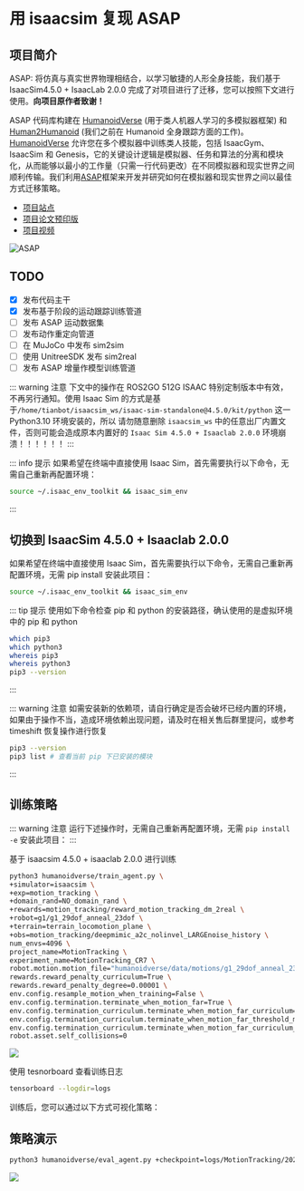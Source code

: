 # 用 isaacsim 复现 ASAP

## 项目简介

ASAP: 将仿真与真实世界物理相结合，以学习敏捷的人形全身技能，我们基于 IsaacSim4.5.0 + IsaacLab 2.0.0 完成了对项目进行了迁移，您可以按照下文进行使用。**向项目原作者致谢！**

ASAP 代码库构建在 [HumanoidVerse](https://github.com/LeCAR-Lab/HumanoidVerse) (用于类人机器人学习的多模拟器框架) 和 [Human2Humanoid](https://github.com/LeCAR-Lab/human2humanoid) (我们之前在 Humanoid 全身跟踪方面的工作)。
[HumanoidVerse](https://github.com/LeCAR-Lab/HumanoidVerse) 允许您在多个模拟器中训练类人技能，包括 IsaacGym、IsaacSim 和 Genesis，它的关键设计逻辑是模拟器、任务和算法的分离和模块化，从而能够以最小的工作量（只需一行代码更改）在不同模拟器和现实世界之间顺利传输。我们利用[ASAP](https://agile.human2humanoid.com/)框架来开发并研究如何在模拟器和现实世界之间以最佳方式迁移策略。

- [项目站点](https://agile.human2humanoid.com/)
- [项目论文预印版](https://arxiv.org/pdf/2502.01143)
- [项目视频](https://www.youtube.com/watch?v=tu7LSNYWDTs&ab_channel=LeCARLabatCMU)

![ASAP](https://agile.human2humanoid.com/static/images/asap-preview-gif-480P.gif)

## TODO
- [x] 发布代码主干
- [x] 发布基于阶段的运动跟踪训练管道
- [ ] 发布 ASAP 运动数据集
- [ ] 发布动作重定向管道
- [ ] 在 MuJoCo 中发布 sim2sim
- [ ] 使用 UnitreeSDK 发布 sim2real
- [ ] 发布 ASAP 增量作模型训练管道

::: warning 注意
下文中的操作在 ROS2GO 512G ISAAC 特别定制版本中有效，不再另行通知。使用 Isaac Sim 的方式是基于`/home/tianbot/isaacsim_ws/isaac-sim-standalone@4.5.0/kit/python` 这一 Python3.10 环境安装的，所以
请勿随意删除 `isaacsim_ws` 中的任意出厂内置文件，否则可能会造成原本内置好的 `Isaac Sim 4.5.0 + Isaaclab 2.0.0` 环境崩溃！！！！！！
:::

::: info 提示
如果希望在终端中直接使用 Isaac Sim，首先需要执行以下命令，无需自己重新再配置环境：
```bash
source ~/.isaac_env_toolkit && isaac_sim_env
```
:::

## 切换到 IsaacSim 4.5.0 + Isaaclab 2.0.0

如果希望在终端中直接使用 Isaac Sim，首先需要执行以下命令，无需自己重新再配置环境，无需 pip install 安装此项目：
```bash
source ~/.isaac_env_toolkit && isaac_sim_env
```

::: tip 提示
使用如下命令检查 pip 和 python 的安装路径，确认使用的是虚拟环境中的 pip 和 python
```bash
which pip3
which python3
whereis pip3
whereis python3
pip3 --version
```
:::

::: warning 注意
如需安装新的依赖项，请自行确定是否会破坏已经内置的环境，如果由于操作不当，造成环境依赖出现问题，请及时在相关售后群里提问，或参考 timeshift 恢复操作进行恢复
```bash
pip3 --version
pip3 list # 查看当前 pip 下已安装的模块
```
:::

## 训练策略

::: warning 注意
运行下述操作时，无需自己重新再配置环境，无需 `pip install -e` 安装此项目：
:::

基于 isaacsim 4.5.0 + isaaclab 2.0.0 进行训练

```bash
python3 humanoidverse/train_agent.py \
+simulator=isaacsim \
+exp=motion_tracking \
+domain_rand=NO_domain_rand \
+rewards=motion_tracking/reward_motion_tracking_dm_2real \
+robot=g1/g1_29dof_anneal_23dof \
+terrain=terrain_locomotion_plane \
+obs=motion_tracking/deepmimic_a2c_nolinvel_LARGEnoise_history \
num_envs=4096 \
project_name=MotionTracking \
experiment_name=MotionTracking_CR7 \
robot.motion.motion_file="humanoidverse/data/motions/g1_29dof_anneal_23dof/TairanTestbed/singles/0-TairanTestbed_TairanTestbed_CR7_video_CR7_level1_filter_amass.pkl" \
rewards.reward_penalty_curriculum=True \
rewards.reward_penalty_degree=0.00001 \
env.config.resample_motion_when_training=False \
env.config.termination.terminate_when_motion_far=True \
env.config.termination_curriculum.terminate_when_motion_far_curriculum=True \
env.config.termination_curriculum.terminate_when_motion_far_threshold_min=0.3 \
env.config.termination_curriculum.terminate_when_motion_far_curriculum_degree=0.000025 \
robot.asset.self_collisions=0
```

![](https://tianbot-pic.oss-cn-beijing.aliyuncs.com/tianbot-pic/Tianbot-Doc/isaacsim_asap_train.png)

使用 tesnorboard 查看训练日志

```bash
tensorboard --logdir=logs
```

训练后，您可以通过以下方式可视化策略：
## 策略演示

```bash
python3 humanoidverse/eval_agent.py +checkpoint=logs/MotionTracking/20250326_184455-MotionTracking_CR7-motion_tracking-g1_29dof_anneal_23dof/model_10000.pt
```
![](https://tianbot-pic.oss-cn-beijing.aliyuncs.com/tianbot-pic/Tianbot-Doc/isaacsim_asap_eval.png)
